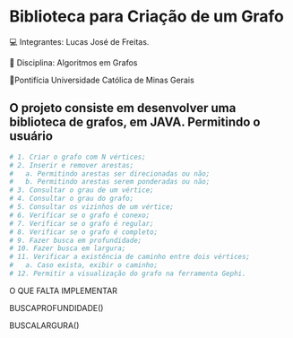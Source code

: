# Biblioteca para Criação de um Grafo

💻 Integrantes: Lucas José de Freitas.

📖 Disciplina: Algoritmos em Grafos

🏫Pontifícia Universidade Católica de Minas Gerais

## O projeto consiste em desenvolver uma biblioteca de grafos, em JAVA. Permitindo o usuário 

```bash
# 1. Criar o grafo com N vértices;
# 2. Inserir e remover arestas;
#   a. Permitindo arestas ser direcionadas ou não;
#   b. Permitindo arestas serem ponderadas ou não;
# 3. Consultar o grau de um vértice;
# 4. Consultar o grau do grafo;
# 5. Consultar os vizinhos de um vértice;
# 6. Verificar se o grafo é conexo;
# 7. Verificar se o grafo é regular;
# 8. Verificar se o grafo é completo;
# 9. Fazer busca em profundidade;
# 10. Fazer busca em largura;
# 11. Verificar a existência de caminho entre dois vértices;
#   a. Caso exista, exibir o caminho;
# 12. Permitir a visualização do grafo na ferramenta Gephi.
```

O QUE FALTA IMPLEMENTAR

BUSCAPROFUNDIDADE()

BUSCALARGURA()

